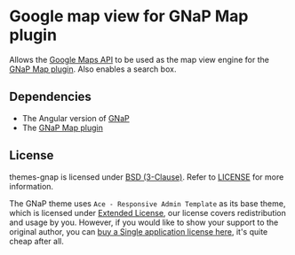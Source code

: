 # Google map view for GNaP Map plugin

Allows the [Google Maps API](https://developers.google.com/maps/documentation/javascript/) to be used as the map view engine for the [GNaP Map plugin](https://github.com/infrabel/gnap-map). Also enables a search box.

## Dependencies

- The Angular version of [GNaP](http://gnap.io/)
- The [GNaP Map plugin](https://github.com/infrabel/gnap-map)
 
## License

themes-gnap is licensed under [BSD (3-Clause)](http://choosealicense.com/licenses/bsd-3-clause/ "Read more about the BSD (3-Clause) License"). Refer to [LICENSE](https://github.com/infrabel/themes-gnap/blob/master/LICENSE) for more information.

The GNaP theme uses ```Ace - Responsive Admin Template``` as its base theme, which is licensed under [Extended License](https://github.com/infrabel/themes-gnap/blob/master/custom/ace/LICENSE-Ace), our license covers redistribution and usage by you. However, if you would like to show your support to the original author, you can [buy a Single application license here](https://wrapbootstrap.com/theme/ace-responsive-admin-template-WB0B30DGR?ref=cc), it's quite cheap after all.